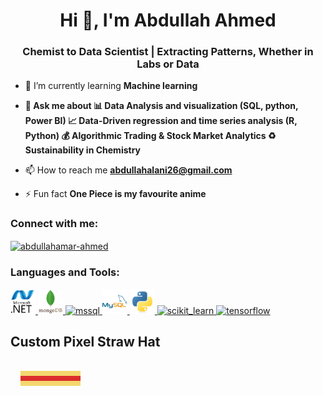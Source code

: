 <h1 align="center">Hi 👋, I'm Abdullah Ahmed</h1>
<h3 align="center">Chemist to Data Scientist | Extracting Patterns, Whether in Labs or Data</h3>

- 🌱 I’m currently learning **Machine learning**

- **💬 Ask me about 📊 Data Analysis and visualization (SQL, python, Power BI) 📈 Data-Driven regression and time series analysis (R, Python) 💰 Algorithmic Trading & Stock Market Analytics ♻️ Sustainability in Chemistry**

- 📫 How to reach me **abdullahalani26@gmail.com**

- ⚡ Fun fact **One Piece is my favourite anime**

<h3 align="left">Connect with me:</h3>
<p align="left">
<a href="https://linkedin.com/in/abdullahamar-ahmed" target="blank"><img align="center" src="https://raw.githubusercontent.com/rahuldkjain/github-profile-readme-generator/master/src/images/icons/Social/linked-in-alt.svg" alt="abdullahamar-ahmed" height="30" width="40" /></a>
</p>

<h3 align="left">Languages and Tools:</h3>
<p align="left"> <a href="https://dotnet.microsoft.com/" target="_blank" rel="noreferrer"> <img src="https://raw.githubusercontent.com/devicons/devicon/master/icons/dot-net/dot-net-original-wordmark.svg" alt="dotnet" width="40" height="40"/> </a> <a href="https://www.mongodb.com/" target="_blank" rel="noreferrer"> <img src="https://raw.githubusercontent.com/devicons/devicon/master/icons/mongodb/mongodb-original-wordmark.svg" alt="mongodb" width="40" height="40"/> </a> <a href="https://www.microsoft.com/en-us/sql-server" target="_blank" rel="noreferrer"> <img src="https://www.svgrepo.com/show/303229/microsoft-sql-server-logo.svg" alt="mssql" width="40" height="40"/> </a> <a href="https://www.mysql.com/" target="_blank" rel="noreferrer"> <img src="https://raw.githubusercontent.com/devicons/devicon/master/icons/mysql/mysql-original-wordmark.svg" alt="mysql" width="40" height="40"/> </a> <a href="https://www.python.org" target="_blank" rel="noreferrer"> <img src="https://raw.githubusercontent.com/devicons/devicon/master/icons/python/python-original.svg" alt="python" width="40" height="40"/> </a> <a href="https://scikit-learn.org/" target="_blank" rel="noreferrer"> <img src="https://upload.wikimedia.org/wikipedia/commons/0/05/Scikit_learn_logo_small.svg" alt="scikit_learn" width="40" height="40"/> </a> <a href="https://www.tensorflow.org" target="_blank" rel="noreferrer"> <img src="https://www.vectorlogo.zone/logos/tensorflow/tensorflow-icon.svg" alt="tensorflow" width="40" height="40"/> </a> </p>

## Custom Pixel Straw Hat

<!-- Adjust the `width="128"` to make the hat bigger or smaller -->
<img 
  src="data:image/svg+xml;base64,PHN2ZyB2ZXJzaW9uPSIxLjEiIHdpZHRoPSI2NCIgaGVpZ2h0PSIzMiIgdmlld0JveD0iMCAwIDY0IDMyIiB4bWxucz0iaHR0cDovL3d3dy53My5vcmcvMjAwMC9zdmciPgo8cmVjdCB3aWR0aD0iNjQiIGhlaWdodD0iMzIiIGZpbGw9Im5vbmUiIC8+CjxyZWN0IHg9IjgiIHk9IjgiIHdpZHRoPSI0OCIgaGVpZ2h0PSI0IiBmaWxsPSIjZjVkNzZlIiAvPgo8cmVjdCB4PSI4IiB5PSIxMiIgd2lkdGg9IjQ4IiBoZWlnaHQ9IjQiIGZpbGw9IiNkYjJkMmQiIC8+CjxyZWN0IHg9IjgiIHk9IjE2IiB3aWR0aD0iNDgiIGhlaWdodD0iNCIgZmlsbD0iI2Y1ZDc2ZSIgLz4KPC9zdmc+" 
  alt="Pixel Straw Hat" 
  width="128" 
/>
